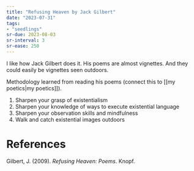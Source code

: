 ```yaml
---
title: "Refusing Heaven by Jack Gilbert"
date: "2023-07-31"
tags:
- "seedlings"
sr-due: 2023-08-03
sr-interval: 3
sr-ease: 250
---
```


I like how Jack Gilbert does it. His poems are almost vignettes. And they could easily be vignettes seen outdoors.

Methodology learned from reading his poems (connect this to [[my poetics|my poetics]]).
1. Sharpen your grasp of existentialism
2. Sharpen your knowledge of ways to execute existential language
3. Sharpen your observation skills and mindfulness
4. Walk and catch existential images outdoors

# References

Gilbert, J. (2009). _Refusing Heaven: Poems_. Knopf.